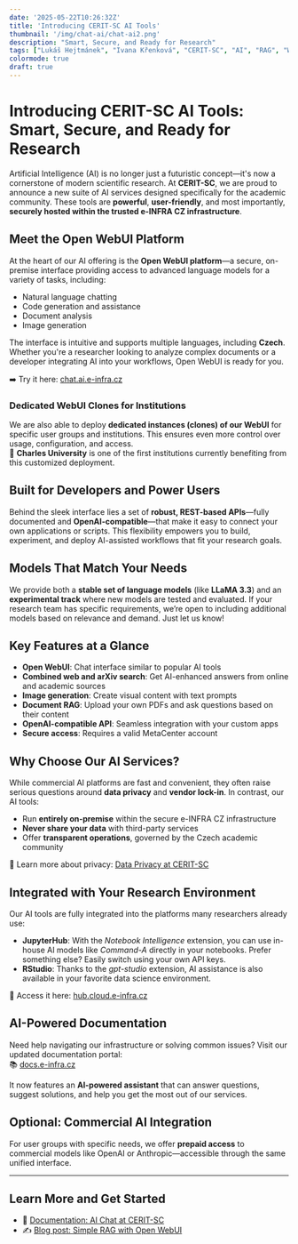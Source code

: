 ```yaml
---
date: '2025-05-22T10:26:32Z'
title: 'Introducing CERIT-SC AI Tools'
thumbnail: '/img/chat-ai/chat-ai2.png'
description: "Smart, Secure, and Ready for Research"
tags: ["Lukáš Hejtmánek", "Ivana Křenková", "CERIT-SC", "AI", "RAG", "WebUI"]
colormode: true
draft: true
---
```

# Introducing CERIT-SC AI Tools: Smart, Secure, and Ready for Research

Artificial Intelligence (AI) is no longer just a futuristic concept—it's now a cornerstone of modern scientific research. At **CERIT-SC**, we are proud to announce a new suite of AI services designed specifically for the academic community. These tools are **powerful**, **user-friendly**, and most importantly, **securely hosted within the trusted e-INFRA CZ infrastructure**.

## Meet the Open WebUI Platform

At the heart of our AI offering is the **Open WebUI platform**—a secure, on-premise interface providing access to advanced language models for a variety of tasks, including:

- Natural language chatting  
- Code generation and assistance  
- Document analysis  
- Image generation

The interface is intuitive and supports multiple languages, including **Czech**. Whether you're a researcher looking to analyze complex documents or a developer integrating AI into your workflows, Open WebUI is ready for you.

➡️ Try it here: [chat.ai.e-infra.cz](https://chat.ai.e-infra.cz/)

### Dedicated WebUI Clones for Institutions

We are also able to deploy **dedicated instances (clones) of our WebUI** for specific user groups and institutions. This ensures even more control over usage, configuration, and access.  
📌 **Charles University** is one of the first institutions currently benefiting from this customized deployment.


## Built for Developers and Power Users

Behind the sleek interface lies a set of **robust, REST-based APIs**—fully documented and **OpenAI-compatible**—that make it easy to connect your own applications or scripts. This flexibility empowers you to build, experiment, and deploy AI-assisted workflows that fit your research goals.


## Models That Match Your Needs

We provide both a **stable set of language models** (like **LLaMA 3.3**) and an **experimental track** where new models are tested and evaluated. If your research team has specific requirements, we’re open to including additional models based on relevance and demand. Just let us know!

## Key Features at a Glance

- **Open WebUI**: Chat interface similar to popular AI tools  
- **Combined web and arXiv search**: Get AI-enhanced answers from online and academic sources  
- **Image generation**: Create visual content with text prompts  
- **Document RAG**: Upload your own PDFs and ask questions based on their content  
- **OpenAI-compatible API**: Seamless integration with your custom apps  
- **Secure access**: Requires a valid MetaCenter account  

## Why Choose Our AI Services?

While commercial AI platforms are fast and convenient, they often raise serious questions around **data privacy** and **vendor lock-in**. In contrast, our AI tools:

- Run **entirely on-premise** within the secure e-INFRA CZ infrastructure  
- **Never share your data** with third-party services  
- Offer **transparent operations**, governed by the Czech academic community  

📌 Learn more about privacy: [Data Privacy at CERIT-SC](https://docs.e-infra.cz)

## Integrated with Your Research Environment

Our AI tools are fully integrated into the platforms many researchers already use:

- **JupyterHub**: With the *Notebook Intelligence* extension, you can use in-house AI models like *Command-A* directly in your notebooks. Prefer something else? Easily switch using your own API keys.  
- **RStudio**: Thanks to the *gpt-studio* extension, AI assistance is also available in your favorite data science environment.

🚀 Access it here: [hub.cloud.e-infra.cz](https://hub.cloud.e-infra.cz/hub/home)

## AI-Powered Documentation

Need help navigating our infrastructure or solving common issues? Visit our updated documentation portal:  
📚 [docs.e-infra.cz](https://docs.e-infra.cz)

It now features an **AI-powered assistant** that can answer questions, suggest solutions, and help you get the most out of our services.

## Optional: Commercial AI Integration

For user groups with specific needs, we offer **prepaid access** to commercial models like OpenAI or Anthropic—accessible through the same unified interface.

---

## Learn More and Get Started

- 🧠 [Documentation: AI Chat at CERIT-SC](https://docs.cerit-sc.cz/en/docs/web-apps/chat-ai)  
- ✍️ [Blog post: Simple RAG with Open WebUI](https://blog.e-infra.cz/blog/simple-rag/)  





